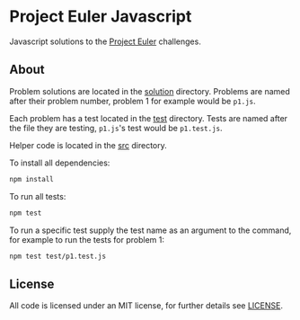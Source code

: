 # Project Euler Javascript

Javascript solutions to the [Project Euler](https://projecteuler.net) challenges.

## About

Problem solutions are located in the [solution](/javascript/solution) directory. Problems are named after their problem number, problem 1 for example would be `p1.js`.

Each problem has a test located in the [test](/javascript/test) directory. Tests are named after the file they are testing, `p1.js`'s test would be `p1.test.js`.

Helper code is located in the [src](/javascript/src) directory.

To install all dependencies:

```bash
npm install
```

To run all tests:

```bash
npm test
```

To run a specific test supply the test name as an argument to the command, for example to run the tests for problem 1:

```bash
npm test test/p1.test.js
```

## License

All code is licensed under an MIT license, for further details see [LICENSE](/LICENSE).
